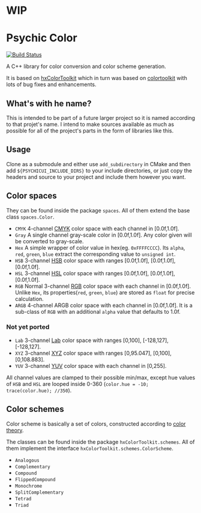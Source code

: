 # WIP

# Psychic Color

[![Build Status](https://travis-ci.org/ubald/psychic-color.svg?branch=master)](https://travis-ci.org/ubald/psychic-color)

A C++ library for color conversion and color scheme generation. 

It is based on [hxColorToolkit](https://github.com/andyli/hxColorToolkit) 
which in turn was based on [colortoolkit](http://code.google.com/p/colortoolkit/) with lots of bug fixes and enhancements.

## What's with he name?

This is intended to be part of a future larger project so it is named according to that projet's name. I intend to make
sources available as much as possible for all of the project's parts in the form of libraries like this.

## Usage

Clone as a submodule and either use `add_subdirectory` in CMake and then add `${PSYCHICUI_INCLUDE_DIRS}` to your include
directories, or just copy the headers and source to your project and include them however you want.

## Color spaces

They can be found inside the package `spaces`. All of them extend the base class `spaces.Color`.

* `CMYK` 4-channel [CMYK](http://en.wikipedia.org/wiki/CMYK_color_model) color space with each channel in [0.0f,1.0f].
* `Gray` A single channel gray-scale color in [0.0f,1.0f]. Any color given will be converted to gray-scale.
* `Hex` A simple wrapper of color value in hex(eg. `0xFFFFCCCC`). Its `alpha`, `red`, `green`, `blue` extract the corresponding value to `unsigned int`.
* `HSB` 3-channel [HSB](http://en.wikipedia.org/wiki/HSL_and_HSV) color space with ranges [0.0f,1.0f], [0.0f,1.0f], [0.0f,1.0f].
* `HSL` 3-channel [HSL](http://en.wikipedia.org/wiki/HSL_and_HSV) color space with ranges [0.0f,1.0f], [0.0f,1.0f], [0.0f,1.0f].
* `RGB` Normal 3-channel [RGB](http://en.wikipedia.org/wiki/RGB_color_space) color space with each channel in [0.0f,1.0f]. Unlike `Hex`, its properties(`red`, `green`, `blue`) are stored as `float` for precise calculation.
* `ARGB` 4-channel ARGB color space with each channel in [0.0f,1.0f]. It is a sub-class of `RGB` with an additional `alpha` value that defaults to 1.0f.

### Not yet ported

* `Lab` 3-channel [Lab](http://en.wikipedia.org/wiki/Lab_color_space) color space with ranges [0,100], [-128,127], [-128,127].
* `XYZ` 3-channel [XYZ](http://en.wikipedia.org/wiki/CIE_1931_color_space) color space with ranges [0,95.047], [0,100], [0,108.883].
* `YUV` 3-channel [YUV](http://en.wikipedia.org/wiki/YUV) color space with each channel in [0,255].

All channel values are clamped to their possible min/max, except hue values of `HSB` and `HSL` are looped inside 0-360 (`color.hue = -10; trace(color.hue); //350`).

## Color schemes

Color scheme is basically a set of colors, constructed according to [color theory](http://en.wikipedia.org/wiki/Color_theory).

The classes can be found inside the package `hxColorToolkit.schemes`. All of them implement the interface `hxColorToolkit.schemes.ColorScheme`.

* `Analogous`
* `Complementary`
* `Compound`
* `FlippedCompound`
* `Monochrome`
* `SplitComplementary`
* `Tetrad`
* `Triad`
